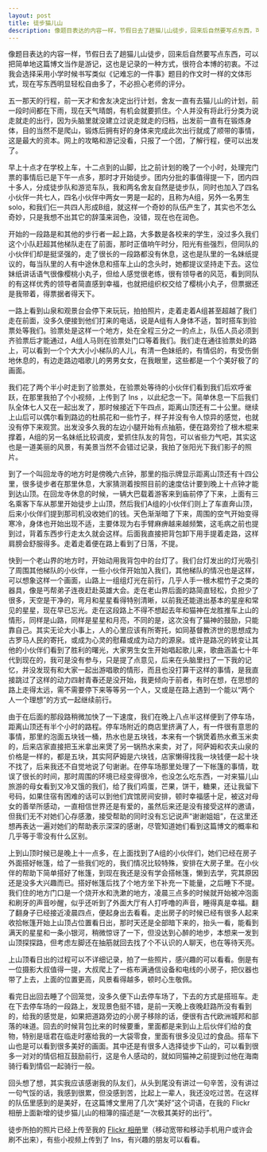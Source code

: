 ```yaml
---
layout: post
title: 徒步猫儿山
description: 像题目表达的内容一样，节假日去了趟猫儿山徒步，回来后自然要写点东西，可以把简单地这篇博文当作是游记，这也是记录的一种方式，很符合本博的初衷。不过我会选择采用小学时候书写类似《记难忘的一件事》题目的作文时一样的文体形式，现在写东西明显轻松自由多了，不必担心老师的评分。
---
```


像题目表达的内容一样，节假日去了趟猫儿山徒步，回来后自然要写点东西，可以把简单地这篇博文当作是游记，这也是记录的一种方式，很符合本博的初衷。不过我会选择采用小学时候书写类似《记难忘的一件事》题目的作文时一样的文体形式，现在写东西明显轻松自由多了，不必担心老师的评分。

五一那天的行程，前一天才和舍友决定出行计划，舍友一直有去猫儿山的计划，前一段时间都在下雨，现在天气晴朗，有机会就要抓住。个人并没有将此行分类为说走就走的出行，因为头脑里就没建立过说走就走的归档，出发前一直有在锻炼身体，目的当然不是爬山，锻炼后拥有好的身体来完成此次出行就成了顺带的事情，这是最大的资本。网上的攻略和游记没看，只报了一个团，了解行程，便可以出发了。

早上十点才在学校上车，十二点到的山脚，比之前计划的晚了一个小时，处理完门票的事情后已是下午一点多，那时才开始徒步。团内分批的事值得提一下，团内四十多人，分成徒步队和游览车队，我和两名舍友自然是徒步队，同时也加入了四名小伙伴一共七人，四名小伙伴中两女一男是一起的，且称为A组，另外一名男生solo，和我们仨一共四人形成B组，就这样一个奇妙的队伍产生了，其实也不怎么奇妙，只是我想不出其它的辞藻来润色，没错，现在也在润色。

开始的一段路是和其他的步行者一起上路，大多数是各校来的学生，没过多久我们这个小队赶超其他梯队走在了前面，那时正值响午时分，阳光有些强烈，但同队的小伙伴们却是挺坚强的，走了很长的一段路都没有休息，这也是队里的一名妹纸提议的，每当队里的人有中途休息和搭车上山的念头时，她都提议坚持走下去。这位妹纸讲话语气很像樱桃小丸子，但给人感觉很老练，很有领导者的风范，看到同队的有这样优秀的领导者简直感到幸福，也就把组织权交给了樱桃小丸子，但票据还是我带着，得票据者得天下。

一路上看到山泉和观景台会停下来玩玩，拍拍照片，走着走着A组甚至超越了我们走在前面，没多久便接到他们打来的电话，说是A组有人身体不适，暂时搭车到验票处等我们。验票处是这样一个地方，处在全程三分之一的点上，队伍人员必须到齐验票后才能通过，A组人马则在验票处门口等着我们。我们走在通往验票处的路上，可以看到一个个大大小小梯队的人儿，有清一色妹纸的，有情侣的，有受伤倒地休息的，有边走路边唱歌儿的男男女女，在我眼里，这些都是一个个美好极了的画面。

我们花了两个半小时走到了验票处，在验票处等待的小伙伴们看到我们后欢呼雀跃，在那里我拍了个小视频，上传到了 Ins ，以此纪念一下。简单休息一下后我们队全体七人又在一起出发了，那时候接近下午四点，距离山顶还有二十公里。继续上山后可以偶尔看到路边的杜鹃花和一些竹子，样子并没有令人惊异的感觉，也就没有停下来观赏。出发没多久我的左边小腿开始有点抽筋，便在路旁捡了根木棍来撑着，A组的另一名妹纸比较调皮，爱抓住队友的背包，可以省些力气吧，其实这也是一道美丽的风景，有美景当然不会错过记录，我拍了张阳光下我们影子的照片。

到了一个叫回龙寺的地方时是傍晚六点钟，那里的指示牌显示距离山顶还有十四公里，很多徒步者在那里休息，大家猜测着按照目前的速度估计要到晚上十点钟才能到达山顶。在回龙寺休息的时候，一辆大巴载着游客来到庙前停了下来，上面有三名乘客下车从那里开始徒步上山顶，然后我们A组的小伙伴们则上了车直奔山顶，后来小伙伴们提到那司机没收她们的钱。天色渐渐暗了下来，周围的空气开始变得寒冷，身体也开始出现不适，主要体现为右手臂麻痹越来越频繁，这毛病之前也提到过，背着东西步行走太久就会这样。后面我直接把背包卸下用手提着走路，这样肩膀会舒服得多。走着走着便在路上看到了日落，不提。

快到一个老山界的地方时，开始动用我背包中的台灯了。我们台灯发出的灯光吸引了周围其他梯队的小伙伴，一些小伙伴开始加入我们，其他梯队的情况也是这样，可以想象这样一个画面，山路上一组组灯光在前行，几乎人手一根木棍竹子之类的器具，像是丐帮弟子连夜赶赴英雄大会。走在老山界后面的路简直轻松，负担少了很多，天空是干净的，弯月和星星看得特别清晰，以前我还能道出基本的星座和常见的星星，现在早已忘光。走在这段路上不得不想起去年和猫神在龙胜推车上山的情形，同样是山路，同样是星星和月亮，不同的是，这次没有了猫神的鼓励，只能靠自己。其实无论大小事上，人的心里应该有所寄托，如同基督教济世的思想成为古罗马人民的寄托，或成为心灵的慰藉或成为动力的源泉。或许是路况的转变让其他的小伙伴们看到了胜利的曙光，大家男生女生开始唱起歌儿来，歌曲涵盖七十年代到现在的，我可是没有参与，只是提了点意见，后来在头脑里扫了一下我的记忆，并没发现有和大家一起出游唱歌的情形，而且也没打算干这样的事情，是我直接跳过了这样的动力四射青春还是没开始，我更倾向于前者，有时在想，在思想的路上走得太远，需不需要停下来等等另一个人，又或是在路上遇到一个能以“两个人一个理想”的方式一起继续前行。

由于在后面的那段路稍微加快了一下速度，我们在晚上八点半这样便到了停车场，距离山顶还有半个小时的路程。停车场附近的商店里挤满了人，有一件很有意思的事情，那里的泡面五块钱一桶，热水也是五块钱，本来有一个锅煲着热水煮玉米卖的，后来店家直接把玉米拿出来煲了另一锅热水来卖，对了，阿萨姆和农夫山泉的价格是一样的，都是五块，其实阿萨姆是六块钱，店家懒得找我一块钱便一起十块不找了，后来我还不自觉地说了句谢谢。在停车场那里处理了一下帐篷的事情，耽误了很长的时间，那时周围的环境已经变得很冷，也没怎么吃东西，一对来猫儿山旅游的母女看到又冷又饿的我们，给了我们鸡蛋，芒果，饼干，糖果，还让我留下号码，如果住宿有困难的话可以到他们宾馆房间安排，顿时幸福感十足，被这对母女的善举所感动，一直相信世界还是有爱的，虽然后来还是没有接受这样的邀请，但我们无不对她们心存感激，接受帮助的同时没有忘记说声“谢谢姐姐”，在这里还想再表达一遍对她们的帮助表示深深的感谢，尽管知道她们看到这篇博文的概率和几乎等于零没有什么区别。

上到山顶时候已是晚上十一点多，在上面找到了A组的小伙伴们，她们已经在房子外面搭好帐篷，给了一些我们吃的，我们情况比较特殊，安排在大房子里。在小伙伴的帮助下简单搭好了帐篷，到现在我还是没有学会搭帐篷，懒到去学，究其原因还是没多大兴趣而已。搭好帐篷后找了个地方坐下补充一下能量，之后睡下不提。我们住的地方门口是一个烧开水和洗漱的地方，凌晨三点多的时候就开始被冲泡面和刷牙的声音吵醒，似乎还听到了外面大厅有人打呼噜的声音，睡得真是幸福。翻了翻身子已经接近凌晨四点，便起身出去看看。走出房子的时候已经有很多人起来收拾帐篷开始上山顶占位置看日出，那时天还是全部暗下来的，抬头一看，能看到满天的星星和一条小银河，稍微惊讶了一下，但没达到心醉的地步，本想来一发到山顶探探路，但考虑左脚还在抽筋就回去找了个不认识的人聊天，也在等待天亮。

上山顶看日出的过程可以不详细记录，拍了一些照片，感兴趣的可以看看。倒是有一位摄影大叔值得一提，大叔爬上了一栋布满通信设备和电线的小房子，把仪器也带了上去，上面的位置更高，风景看得越多，顿时心生敬佩。

看完日出回去睡了个回笼觉，没多久便下山去停车场了，下去的方式是搭班车。走在下去停车场的一段路上，发现景色挺不错，是前一天晚上夜晚赶路所没有看到的，给我的感觉是，如果把道路旁边的小房子移除的话，便很有古代欧洲城邦和部落的味道。回去的时候背包比来的时候要重，里面都是来到山上后伙伴们给的食物，特别是瑶君在临走时塞给我的一大袋零食，里面有很多没见过的食品。搭车下山也是可以看到很多美好的画面。其中还是有很多人选择徒步下山的，可以看到很多一对对的情侣相互鼓励前行，这是令人感动的，就如同猫神之前提到过他在海南骑行看到情侣一起骑行一般。

回头想了想，其实我应该感谢我的队友们，从头到尾没有讲过一句辛苦，没有讲过一句气馁的话，我感到很累，但没感到苦，比起上一辈人，我还没吃过苦。在这样的队伍里感到的是美好，在这篇博文里用了几次“美好”这个词语，在我的 Flickr 相册上面新增的徒步猫儿山的相簿的描述是“一次极其美好的出行”。

徒步所拍的照片已经上传至我的 <a href="http://www.flickr.com/lattespirit/sets/" target="_blank">Flickr 相册</a>里（移动宽带和移动手机用户或许会刷不出来），有些小视频上传到了 Ins，有兴趣的朋友可以看看。
